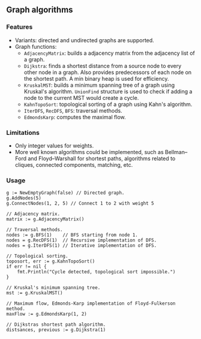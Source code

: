 ## Graph algorithms

### Features
* Variants: directed and undirected graphs are supported.
* Graph functions:
    - `AdjacencyMatrix`: builds a adjacency matrix from the adjacency list of a graph.
    - `Dijkstra`: finds a shortest distance from a source node to every other node in a graph. Also provides predecessors of each node on the shortest path. A min binary heap is used for efficiency.
    - `KruskalMST`: builds a minimum spanning tree of a graph using Kruskal's algorithm. `UnionFind` structure is used to check if adding a node to the current MST would create a cycle.
    - `KahnTopoSort`: topological sorting of a graph using Kahn's algorithm.
    - `IterDFS`, `RecDFS`, `BFS`: traversal methods.
    - `EdmondsKarp`: computes the maximal flow.

### Limitations
* Only integer values for weights.
* More well known algorithms could be implemented, such as Bellman–Ford and Floyd–Warshall for shortest paths, algorithms related to cliques, connected components, matching, etc.

### Usage
```golang
g := NewEmptyGraph(false) // Directed graph.
g.AddNodes(5)
g.ConnectNodes(1, 2, 5) // Connect 1 to 2 with weight 5

// Adjacency matrix.
matrix := g.AdjacencyMatrix()

// Traversal methods.
nodes := g.BFS(1)    // BFS starting from node 1.
nodes = g.RecDFS(1)  // Recursive implementation of DFS.
nodes = g.IterDFS(1) // Iterative implementation of DFS.

// Topological sorting.
toposort, err := g.KahnTopoSort()
if err != nil {
    fmt.Println("Cycle detected, topological sort impossible.")
}

// Kruskal's minimum spanning tree.
mst := g.KruskalMST()

// Maximum flow, Edmonds-Karp implementation of Floyd-Fulkerson method.
maxFlow := g.EdmondsKarp(1, 2)

// Dijkstras shortest path algorithm.
distsances, previous := g.Dijkstra(1)
```
